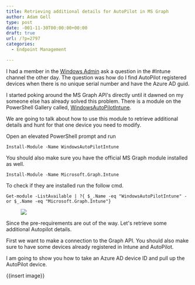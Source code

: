 ```yaml
---
title: Retrieving additional details for AutoPilot in MS Graph
author: Adam Gell
type: post
date: -001-11-30T00:00:00+00:00
draft: true
url: /?p=2797
categories:
  - Endpoint Management

---
```

 

I had a member in the [Windows Admin](http://discord.gg/winadmins) ask a question in the #Intune channel the other day. The question was how do I find AutoPilot registered devices when there is no unique serial number and have the Azure AD guid. 

I started poking around the MS Graph API's directly until it dawned on my someone else has already solved this problem. There is a module on the PowerShell Gallery called, [WindowsAutoPilotIntune][2].

We are going to talk about how to use this module to retrieve additional details and hunt for that one device you need to modify. 

Open an elevated PowerShell prompt and run

<pre class="wp-block-code"><code>Install-Module -Name WindowsAutoPilotIntune</code></pre>

You should also make sure you have the official MS Graph module installed as well. 

<pre class="wp-block-code"><code>Install-Module -Name Microsoft.Graph.Intune</code></pre>

To check if they are installed run the follow cmd. 

<pre class="wp-block-code"><code>Get-module -ListAvailable | ?{ $_.Name -eq "WindowsAutoPilotIntune" -or $_.Name -eq "Microsoft.Graph.Intune"}</code></pre><figure class="wp-block-image size-large">

![](image-1024x157.png) </figure> 

Since the pre-requirements are out of the way. Let's retrieve some additional Autopilot details.  


First we want to make a connection to the Graph API. You should also make sure to have some devices already registered in Intune and AutoPilot. 

I am going to show you how to take an Azure AD device ID and pull up the AutoPilot device.

{{insert image}}

 
 [2]: https://www.powershellgallery.com/packages/WindowsAutoPilotIntune/5.0
